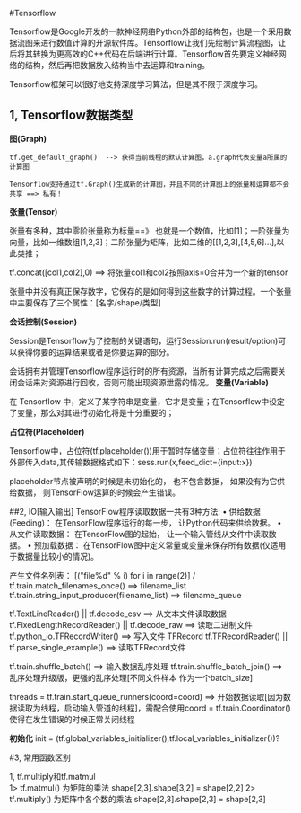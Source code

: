 #Tensorflow 

Tensorflow是Google开发的一款神经网络Python外部的结构包，也是一个采用数据流图来进行数值计算的开源软件库。Tensorflow让我们先绘制计算流程图，让后将其转换为更高效的C++代码在后端进行计算。Tensorflow首先要定义神经网络的结构，然后再把数据放入结构当中去运算和training。

Tensorflow框架可以很好地支持深度学习算法，但是其不限于深度学习。	

## 1, Tensorflow数据类型

**图(Graph)**

	tf.get_default_graph() 	--> 获得当前线程的默认计算图，a.graph代表变量a所属的计算图
	
	Tensorflow支持通过tf.Graph()生成新的计算图，并且不同的计算图上的张量和运算都不会共享 ==> 私有！

**张量(Tensor)**

张量有多种，其中零阶张量称为标量==》 也就是一个数值，比如[1]；一阶张量为向量，比如一维数组[1,2,3]；二阶张量为矩阵，比如二维的[[1,2,3],[4,5,6]...],以此类推；

tf.concat([col1,col2],0)  ==> 将张量col1和col2按照axis=0合并为一个新的tensor

张量中并没有真正保存数字，它保存的是如何得到这些数字的计算过程。一个张量中主要保存了三个属性：[名字/shape/类型]

**会话控制(Session)**

Session是Tensorflow为了控制的关键语句，运行Session.run(result/option)可以获得你要的运算结果或者是你要运算的部分。

会话拥有并管理Tensorflow程序运行时的所有资源，当所有计算完成之后需要关闭会话来对资源进行回收，否则可能出现资源泄露的情况。
**变量(Variable)**

在 Tensorflow 中，定义了某字符串是变量，它才是变量；在Tensorflow中设定了变量，那么对其进行初始化将是十分重要的；

**占位符(Placeholder)**

Tensorflow中，占位符(tf.placeholder())用于暂时存储变量；占位符往往作用于外部传入data,其传输数据格式如下：sess.run(x,feed_dict={input:x})

placeholder节点被声明的时候是未初始化的， 也不包含数据， 如果没有为它供给数据， 则TensorFlow运算的时候会产生错误。

##2, IO[输入输出]
TensorFlow程序读取数据一共有3种方法:
	•	供给数据(Feeding)： 在TensorFlow程序运行的每一步， 让Python代码来供给数据。
	•	从文件读取数据： 在TensorFlow图的起始， 让一个输入管线从文件中读取数据。
	•	预加载数据： 在TensorFlow图中定义常量或变量来保存所有数据(仅适用于数据量比较小的情况)。

产生文件名列表：
[("file%d" % i) for i in range(2)]  / tf.train.match_filenames_once()  ==> filename_list
tf.train.string_input_producer(filename_list)   ==>  filename_queue

tf.TextLineReader() || tf.decode_csv  ==> 从文本文件读取数据
tf.FixedLengthRecordReader() || tf.decode_raw  ==> 读取二进制文件
tf.python_io.TFRecordWriter()    ==> 写入文件 TFRecord
tf.TFRecordReader() || tf.parse_single_example()  ==> 读取TFRecord文件

tf.train.shuffle_batch()  ==>   输入数据乱序处理
tf.train.shuffle_batch_join()  ==> 乱序处理升级版，更强的乱序处理[不同文件样本 作为一个batch_size]

threads = tf.train.start_queue_runners(coord=coord) ==> 开始数据读取[因为数据读取为线程，启动输入管道的线程]，需配合使用coord = tf.train.Coordinator() 使得在发生错误的时候正常关闭线程

**初始化**
init = (tf.global_variables_initializer(),tf.local_variables_initializer())?


#3, 常用函数区别

1, tf.multiply和tf.matmul    
		1> tf.matmul() 为矩阵的乘法 shape[2,3].shape[3,2]  = shape[2,2]
		2> tf.multiply() 为矩阵中各个数的乘法 shape[2,3].shape[2,3] = shape[2,3]


